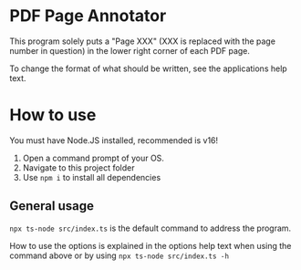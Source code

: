 # PDF Page Annotator

This program solely puts a "Page XXX" (XXX is replaced with the page number in question) in the lower right corner of each PDF page.

To change the format of what should be written, see the applications help text.

# How to use

You must have Node.JS installed, recommended is v16!

1. Open a command prompt of your OS.
2. Navigate to this project folder
3. Use `npm i` to install all dependencies


## General usage
`npx ts-node src/index.ts` is the default command to address the program.

How to use the options is explained in the options help text when using the command above or by using `npx ts-node src/index.ts -h`
